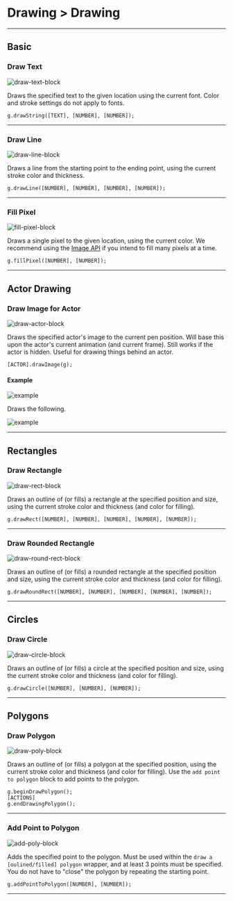 # Drawing > Drawing

***

## Basic

### <a name="draw-text"></a> Draw Text

![draw-text-block](http://static.stencyl.com/pedia2/block-images/9%20-%20Drawing/0%20-%20Drawing/draw-text.png)

Draws the specified text to the given location using the current font. Color and stroke settings do not apply to fonts.

```
g.drawString([TEXT], [NUMBER], [NUMBER]);
```

***

### <a name="draw-line"></a> Draw Line

![draw-line-block](http://static.stencyl.com/pedia2/block-images/9%20-%20Drawing/0%20-%20Drawing/draw-line.png)

Draws a line from the starting point to the ending point, using the current stroke color and thickness.

```
g.drawLine([NUMBER], [NUMBER], [NUMBER], [NUMBER]);
```

***

### <a name="draw-pixel"></a> Fill Pixel

![fill-pixel-block](http://static.stencyl.com/pedia2/block-images/9%20-%20Drawing/0%20-%20Drawing/draw-pixel.png)

Draws a single pixel to the given location, using the current color. We recommend using the [Image API](http://www.stencyl.com/help/view/image-api) if you intend to fill many pixels at a time.

```
g.fillPixel([NUMBER], [NUMBER]);
```

***

## Actor Drawing

### <a name="draw-image-actor"></a> Draw Image for Actor

![draw-actor-block](http://static.stencyl.com/pedia2/block-images/9%20-%20Drawing/0%20-%20Drawing/draw-image-actor.png)

Draws the specified actor's image to the current pen position. Will base this upon the actor's current animation (and current frame). Still works if the actor is hidden. Useful for drawing things behind an actor.

```
[ACTOR].drawImage(g);
```

#### Example

![example](http://static.stencyl.com/pedia2/blocks/drawing/drawing/actor_example.png)

Draws the following.

![example](http://static.stencyl.com/pedia2/blocks/drawing/drawing/actor_example2.png)

***

## Rectangles

### <a name="drawfill-rect"></a> Draw Rectangle

![draw-rect-block](http://static.stencyl.com/pedia2/block-images/9%20-%20Drawing/0%20-%20Drawing/drawfill-rect.png)

Draws an outline of (or fills) a rectangle at the specified position and size, using the current stroke color and thickness (and color for filling).

```
g.drawRect([NUMBER], [NUMBER], [NUMBER], [NUMBER], [NUMBER]);
```

***

### <a name="drawfill-roundrect"></a> Draw Rounded Rectangle

![draw-round-rect-block](http://static.stencyl.com/pedia2/block-images/9%20-%20Drawing/0%20-%20Drawing/drawfill-roundrect.png)

Draws an outline of (or fills) a rounded rectangle at the specified position and size, using the current stroke color and thickness (and color for filling).

```
g.drawRoundRect([NUMBER], [NUMBER], [NUMBER], [NUMBER], [NUMBER]);
```

***

## Circles

### <a name="drawfill-circle"></a> Draw Circle

![draw-circle-block](http://static.stencyl.com/pedia2/block-images/9%20-%20Drawing/0%20-%20Drawing/drawfill-circle.png)

Draws an outline of (or fills) a circle at the specified position and size, using the current stroke color and thickness (and color for filling).

```
g.drawCircle([NUMBER], [NUMBER], [NUMBER]);
```

***

## Polygons

### <a name="drawfill-poly"></a> Draw Polygon

![draw-poly-block](http://static.stencyl.com/pedia2/block-images/9%20-%20Drawing/0%20-%20Drawing/drawfill-poly.png)

Draws an outline of (or fills) a polygon at the specified position, using the current stroke color and thickness (and color for filling). Use the `add point to polygon` block to add points to the polygon.

```
g.beginDrawPolygon();
[ACTIONS]
g.endDrawingPolygon();
```

***

### <a name="add-to-poly"></a> Add Point to Polygon

![add-poly-block](http://static.stencyl.com/pedia2/block-images/9%20-%20Drawing/0%20-%20Drawing/add-to-poly.png)

Adds the specified point to the polygon. Must be used within the `draw a [oulined/filled] polygon` wrapper, and at least 3 points must be specified. You do not have to "close" the polygon by repeating the starting point.

```
g.addPointToPolygon([NUMBER], [NUMBER]);
```

***
